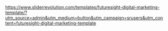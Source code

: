 https://www.sliderrevolution.com/templates/futuresight-digital-marketing-template/?utm_source=admin&utm_medium=button&utm_campaign=srusers&utm_content=futuresight-digital-marketing-template
